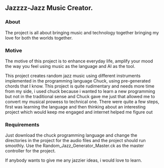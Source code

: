 ## Jazzzz-Jazz Music Creator.

### About
The project is all about bringing music and technology together bringing my love for both the worlds together.

### Motive
The motive of this project is to enhance everyday life, amplify your mood the way you feel using music as the language and AI as the tool.

This project creates random jazz music using different instruments implemented in the programming language Chuck, using pre-generated chords that I know. 
This project is quite rudimentary and needs more time from my side, i used chuck because i wanted to learn a new programming but not in the traditional sense and Chuck gave me just that allowed me to convert my musical prowess to technical one. 
There were quite a few steps, first was learning the language and then thinking about an interesting project which would keep me engaged and internet helped me figure out 

### Requirements
Just download the chuck programming language and change the directories in the project for the audio files and the project should run smoothly. 
Use the Random_Jazz_Generator_Master.ck as the master controller for the project.


If anybody wants to give me any jazzier ideas, i would love to learn.

